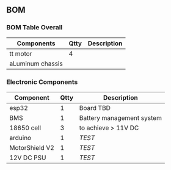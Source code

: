 ## BOM

### BOM Table Overall
| Components       | Qtty | Description |
| ---------------- | ---- | ----------- |
| tt motor         | 4    |             |
| aLuminum chassis |      |             |



### Electronic Components
| Component      | Qtty | Description               |
| -------------- | ---- | ------------------------- |
| esp32          | 1    | Board TBD                 |
| BMS            | 1    | Battery management system |
| 18650 cell     | 3    | to achieve > 11V DC       |
| arduino        | 1    | *TEST*                    |
| MotorShield V2 | 1    | *TEST*                    |
| 12V DC PSU     | 1    | *TEST*                    |